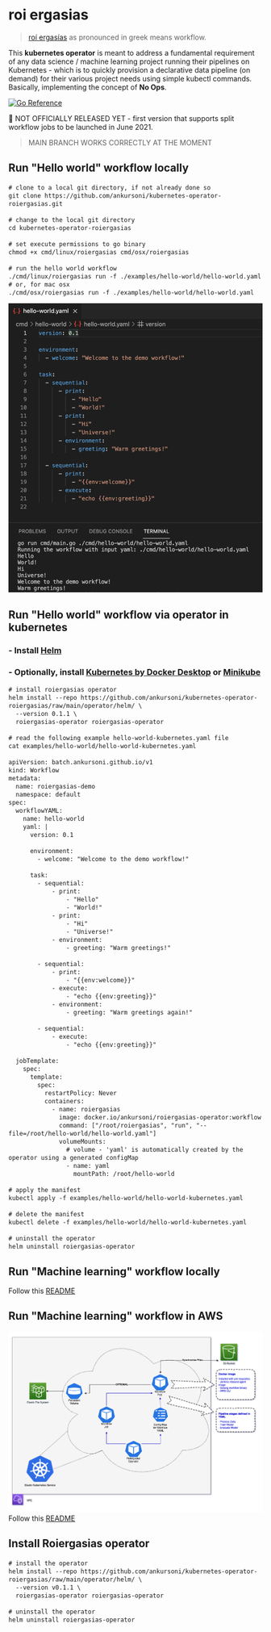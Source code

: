 # roi ergasias
> [roí ergasías](https://translate.google.com/?sl=en&tl=el&text=workflow&op=translate) as pronounced in greek means workflow.

This **kubernetes operator** is meant to address a fundamental requirement of any data science / machine learning project running their pipelines on Kubernetes - which is to quickly provision a declarative data pipeline (on demand) for their various project needs using simple kubectl commands. Basically, implementing the concept of **No Ops**.

[![Go Reference](https://pkg.go.dev/badge/github.com/ankursoni/kubernetes-operator-roiergasias.svg)](https://pkg.go.dev/github.com/ankursoni/kubernetes-operator-roiergasias)

&#x1F534; NOT OFFICIALLY RELEASED YET - first version that supports split workflow jobs to be launched in June 2021.  
> MAIN BRANCH WORKS CORRECTLY AT THE MOMENT

## Run "Hello world" workflow locally
``` SH
# clone to a local git directory, if not already done so
git clone https://github.com/ankursoni/kubernetes-operator-roiergasias.git

# change to the local git directory
cd kubernetes-operator-roiergasias

# set execute permissions to go binary
chmod +x cmd/linux/roiergasias cmd/osx/roiergasias

# run the hello world workflow
./cmd/linux/roiergasias run -f ./examples/hello-world/hello-world.yaml
# or, for mac osx
./cmd/osx/roiergasias run -f ./examples/hello-world/hello-world.yaml
```
![hello-world](docs/images/hello-world.png)


## Run "Hello world" workflow via operator in kubernetes
### - Install [Helm](https://helm.sh/docs/intro/install/)
### - Optionally, install [Kubernetes by Docker Desktop](https://docs.docker.com/desktop/kubernetes/) or [Minikube](https://minikube.sigs.k8s.io/docs/start/)

``` SH
# install roiergasias operator
helm install --repo https://github.com/ankursoni/kubernetes-operator-roiergasias/raw/main/operator/helm/ \
  --version 0.1.1 \
  roiergasias-operator roiergasias-operator

# read the following example hello-world-kubernetes.yaml file
cat examples/hello-world/hello-world-kubernetes.yaml

apiVersion: batch.ankursoni.github.io/v1
kind: Workflow
metadata:
  name: roiergasias-demo
  namespace: default
spec:
  workflowYAML:
    name: hello-world
    yaml: |
      version: 0.1

      environment:
        - welcome: "Welcome to the demo workflow!"

      task:
        - sequential:
            - print:
                - "Hello"
                - "World!"
            - print:
                - "Hi"
                - "Universe!"
            - environment:
                - greeting: "Warm greetings!"

        - sequential:
            - print:
                - "{{env:welcome}}"
            - execute:
                - "echo {{env:greeting}}"
            - environment:
                - greeting: "Warm greetings again!"

        - sequential:
            - execute:
                - "echo {{env:greeting}}"

  jobTemplate:
    spec:
      template:
        spec:
          restartPolicy: Never
          containers:
            - name: roiergasias
              image: docker.io/ankursoni/roiergasias-operator:workflow
              command: ["/root/roiergasias", "run", "--file=/root/hello-world/hello-world.yaml"]
              volumeMounts:
                # volume - 'yaml' is automatically created by the operator using a generated configMap
                - name: yaml
                  mountPath: /root/hello-world

# apply the manifest
kubectl apply -f examples/hello-world/hello-world-kubernetes.yaml

# delete the manifest
kubectl delete -f examples/hello-world/hello-world-kubernetes.yaml

# uninstall the operator
helm uninstall roiergasias-operator
```


## Run "Machine learning" workflow locally
Follow this [README](examples/machine-learning/local/README.md)


## Run "Machine learning" workflow in AWS
![topology](docs/images/aws-topology.png)
Follow this [README](exmaples/machine-learning/aws/README.md)


## Install Roiergasias operator
``` SH
# install the operator
helm install --repo https://github.com/ankursoni/kubernetes-operator-roiergasias/raw/main/operator/helm/ \
  --version v0.1.1 \
  roiergasias-operator roiergasias-operator

# uninstall the operator
helm uninstall roiergasias-operator
```
